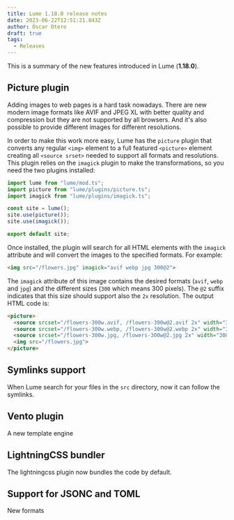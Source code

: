 ```yaml
---
title: Lume 1.18.0 release notes
date: 2023-06-22T12:51:21.843Z
author: Óscar Otero
draft: true
tags:
  - Releases
---
```


This is a summary of the new features introduced in Lume (**1.18.0**).

<!-- more -->

## Picture plugin

Adding images to web pages is a hard task nowadays. There are new modern image
formats like AVIF and JPEG XL with better quality and compression but they are
not supported by all browsers. And it's also possible to provide different
images for different resolutions.

In order to make this work more easy, Lume has the `picture` plugin that
converts any regular `<img>` element to a full featured `<picture>` element
creating all `<source srset>` needed to support all formats and resolutions.
This plugin relies on the `imagick` plugin to make the transformations, so you
need the two plugins installed:

```ts
import lume from "lume/mod.ts";
import picture from "lume/plugins/picture.ts";
import imagick from "lume/plugins/imagick.ts";

const site = lume();
site.use(picture());
site.use(imagick());

export default site;
```

Once installed, the plugin will search for all HTML elements with the `imagick`
attribute and will convert the images to the specified formats. For example:

```html
<img src="/flowers.jpg" imagick="avif webp jpg 300@2">
```

The `imagick` attribute of this image contains the desired formats (`avif`,
`webp` and `jpg`) and the different sizes (`300` which means 300 pixels). The
`@2` suffix indicates that this size should support also the `2x` resolution.
The output HTML code is:

```html
<picture>
  <source srcset="/flowers-300w.avif, /flowers-300w@2.avif 2x" width="300" type="image/avif">
  <source srcset="/flowers-300w.webp, /flowers-300w@2.webp 2x" width="300" type="image/webp">
  <source srcset="/flowers-300w.jpg, /flowers-300w@2.jpg 2x" width="300" type="image/jpeg">
  <img src="/flowers.jpg">
</picture>
```

## Symlinks support

When Lume search for your files in the `src` directory, now it can follow the
symlinks.

## Vento plugin

A new template engine

## LightningCSS bundler

The lightningcss plugin now bundles the code by default.

## Support for JSONC and TOML

New formats
